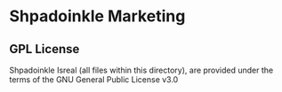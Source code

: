 # Shpadoinkle Marketing

## GPL License

Shpadoinkle Isreal (all files within this directory), are provided under the terms of the GNU
General Public License v3.0
